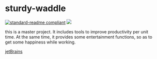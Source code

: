 # sturdy-waddle

[![standard-readme compliant](https://img.shields.io/badge/readme%20style-standard-brightgreen.svg?style=flat-square)](https://github.com/RichardLitt/standard-readme)
![](https://img.shields.io/badge/type-master-brightgreen)

this is a master project. It includes tools to improve productivity per unit time. At the same time, it provides some entertainment functions, so as to get some happiness while working.


[jetBrains](https://www.jetbrains.com/?from=sturdy-waddle)
